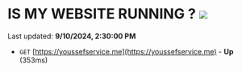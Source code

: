 # IS MY WEBSITE RUNNING ? [![](https://img.shields.io/static/v1?label=Sponsor&message=%E2%9D%A4&logo=GitHub&color=%23fe8e86)](https://github.com/sponsors/Youssef-Lehmam)

Last updated: **9/10/2024, 2:30:00 PM**

- `GET` [https://youssefservice.me](https://youssefservice.me) - **Up** (353ms)
